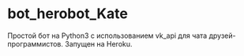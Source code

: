 # bot_herobot_Kate
Простой бот на Python3 с использованием vk_api для чата друзей-программистов. Запущен на Heroku.
